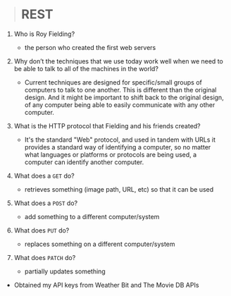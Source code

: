 > # REST

1. Who is Roy Fielding?

    - the person who created the first web servers
1. Why don’t the techniques that we use today work well when we need to be able to talk to all of the machines in the world?

    - Current techniques are designed for specific/small groups of computers to talk to one another. This is different than the original design. And it might be important to shift back to the original design, of any computer being able to easily communicate with any other computer.
1. What is the HTTP protocol that Fielding and his friends created?

    - It's the standard "Web" protocol, and used in tandem with URLs it provides a standard way of identifying a computer, so no matter what languages or platforms or protocols are being used, a computer can identify another computer.
1. What does a `GET` do?

    - retrieves something (image path, URL, etc) so that it can be used
1. What does a `POST` do?

    - add something to a different computer/system
1. What does `PUT` do?

    - replaces something on a different computer/system
1. What does `PATCH` do?
    - partially updates something

- Obtained my API keys from Weather Bit and The Movie DB APIs